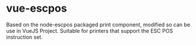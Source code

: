 # vue-escpos

Based on the node-escpos packaged print component, modified so can be use in VueJS Project.
Suitable for printers that support the ESC POS instruction set.

